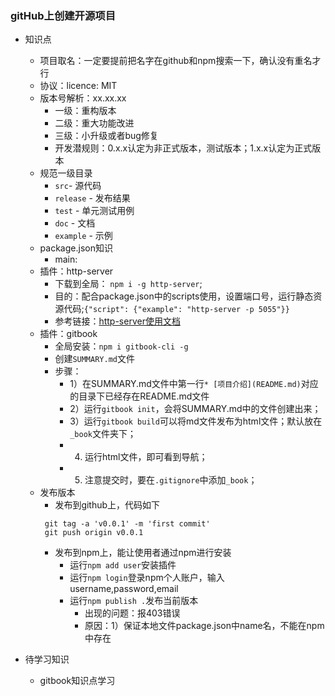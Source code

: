 ### gitHub上创建开源项目
- 知识点
    + 项目取名：一定要提前把名字在github和npm搜索一下，确认没有重名才行
    + 协议：licence: MIT
    + 版本号解析：xx.xx.xx
       + 一级：重构版本
       + 二级：重大功能改进
       + 三级：小升级或者bug修复
       + 开发潜规则：0.x.x认定为非正式版本，测试版本；1.x.x认定为正式版本
    + 规范一级目录
       + `src`- 源代码
       + `release` - 发布结果
       + `test` - 单元测试用例
       + `doc` - 文档
       + `example` - 示例
    + package.json知识
       + main: 
    + 插件：http-server
       + 下载到全局： `npm i -g http-server`;
       + 目的：配合package.json中的scripts使用，设置端口号，运行静态资源代码;`{"script": {"example": "http-server -p 5055"}}`
       + 参考链接：[http-server使用文档](https://www.npmjs.com/package/http-server)
    + 插件：gitbook
       + 全局安装：`npm i gitbook-cli -g`
       + 创建`SUMMARY.md`文件
       + 步骤：
         + 1）在SUMMARY.md文件中第一行`* [项目介绍](README.md)`对应的目录下已经存在README.md文件
         + 2）运行`gitbook init`，会将SUMMARY.md中的文件创建出来；
         + 3）运行`gitbook build`可以将md文件发布为html文件；默认放在`_book`文件夹下；
         + 4) 运行html文件，即可看到导航；
         + 5) 注意提交时，要在`.gitignore`中添加`_book`；
    + 发布版本
       + 发布到github上，代码如下
       ```
        git tag -a 'v0.0.1' -m 'first commit'
        git push origin v0.0.1
       ```
       + 发布到npm上，能让使用者通过npm进行安装
         + 运行`npm add user`安装插件
         + 运行`npm login`登录npm个人账户，输入username,password,email
         + 运行`npm publish .`发布当前版本
            + 出现的问题：报403错误
            + 原因：1）保证本地文件package.json中name名，不能在npm中存在

       
- 待学习知识
   + gitbook知识点学习